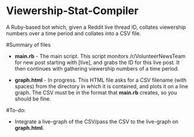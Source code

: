 # Viewership-Stat-Compiler
A Ruby-based bot which, given a Reddit live thread ID, collates viewership numbers over a time period and collates into a CSV file.

#Summary of files

* **main.rb** - The main script. This script monitors /r/VolunteerNewsTeam for new post starting with [live], and grabs the ID for this live post. It then continues with gathering viewership numbers of a time period.

* **graph.html** - In progress. This HTML file asks for a CSV filename (with spaces) from the directory in which it 	is contained, and plots it on a line graph. The CSV must be in the format that **main.rb** creates, so you should be fine.

#To-do:
* Integrate a live-graph of the CSV/pass the CSV to the live-graph on **graph.html**.